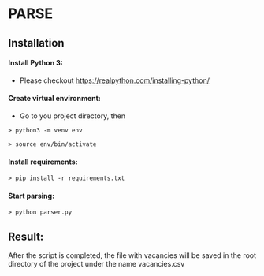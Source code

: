 # PARSE

## Installation
#### Install Python 3:
- Please checkout https://realpython.com/installing-python/

#### Create virtual environment:
- Go to you project directory, then
```shell
> python3 -m venv env
```
```shell
> source env/bin/activate
```

#### Install requirements:
```shell
> pip install -r requirements.txt
```

#### Start parsing:
```shell
> python parser.py
```

## Result: 
After the script is completed, the file with vacancies will be saved in the root directory of the project under the name vacancies.csv
